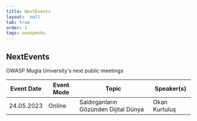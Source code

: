```yaml
---
title: NextEvents
layout:  null
tab: true
order: 2
tags: owaspmsku
---
```


## NextEvents

OWASP Mugla University's next public meetings

Event Date | Event Mode | Topic | Speaker(s)
--- | --- | --- | ---
24.05.2023 | Online | Saldırganların Gözünden Dijital Dünya | Okan Kurtuluş
